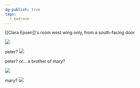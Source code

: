 ```yaml
---
dg-publish: true
tags:
  - bedroom
---
```

[[Clara Epsen]]'s room
west wing only, from a south-facing door

![](https://i.imgur.com/SRbNsLF.png)

peter?
![](https://i.imgur.com/A1ziIDV.png)

peter? or... a brother of mary?

![](https://i.imgur.com/sXVos2s.jpeg)

mary?
![](https://i.imgur.com/GJJexFk.jpeg)
